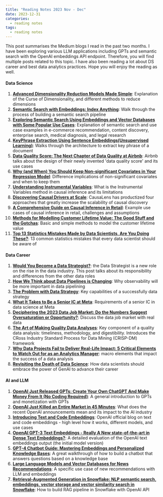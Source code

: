 ```yaml
---
title: "Reading Notes 2023 Nov - Dec"
date: 2023-12-31
categories:
  - reading notes
tags:
  - reading notes
---
```


This post summarises the Medium blogs I read in the past two months. I have been exploring various LLM applications including GPTs and semantic search with the OpenAI embeddings API endpoint. Therefore, you will find multiple posts related to this topic. I have also been reading a lot about DS career and best data analytics practices. Hope you will enjoy the reading as well.  

#### Data Science
1. [**Advanced Dimensionality Reduction Models Made Simple**](https://towardsdatascience.com/advanced-dimensionality-reduction-models-made-simple-639fca351528): Explanation of the Curse of Dimensionality, and different methods to reduce dimensions  
2. [**Semantic Search with Embeddings: Index Anything**](https://rom1504.medium.com/semantic-search-with-embeddings-index-anything-8fb18556443c): Walk through the process of building a semantic search pipeline  
3. [**Exploring Semantic Search Using Embeddings and Vector Databases with Some Popular Use Cases**](https://medium.com/@pankaj_pandey/exploring-semantic-search-using-embeddings-and-vector-databases-with-some-popular-use-cases-2543a79d3ba6): Explanation of semantic search and use case examples in e-commerce recommendation, content discovery, enterprise search, medical diagnosis, and legal research  
4. [**KeyPhrase Extraction Using Sentence Embeddings(Unsupervised Learning)**](https://medium.com/analytics-vidhya/keyphrase-extraction-using-sentence-embeddings-unsupervised-learning-21cc5a296396): Walks through the architecture to extract key phrase of a document  
5. [**Data Quality Score: The Next Chapter of Data Quality at Airbnb**](https://medium.com/airbnb-engineering/data-quality-score-the-next-chapter-of-data-quality-at-airbnb-851dccda19c3): Airbnb talks about the design of their newly invented 'data quality score' and its use cases  
6. [**Why (and When) You Should Keep Non-significant Covariates in Your Regression Model**](https://medium.com/peter-flom-the-blog/why-and-when-you-should-keep-non-significant-covariates-in-your-regression-model-e308792becf2): Difference implications of non-significant covariates and when to keep them  
7. [**Understanding Instrumental Variables**](https://towardsdatascience.com/understanding-instrumental-variables-0ce5d3d6ba20): What is the Instrumental Variables method in causal inference and its limitations  
8. [**Discovering Causal Drivers at Scale**](https://medium.com/@cL_RnD/discovering-causal-drivers-at-scale-0b503560c24b): CausaLens has productized four approaches that greatly increase the scalability of causal discovery  
9. [**A Comprehensive Guide on Causal Inference in Retail**](https://medium.com/@shivangi.choudhary_97000/a-comprehensive-guide-on-causal-inference-in-retail-bf641f5a506a): Example use cases of causal inference in retail, challenges and assumptions  
10. [**Methods for Modelling Customer Lifetime Value: The Good Stuff and the Gotchas**](https://towardsdatascience.com/methods-for-modelling-customer-lifetime-value-the-good-stuff-and-the-gotchas-445f8a6587be): Basic and simple methods to model the customer lifetime value  
11. [**Top 13 Statistics Mistakes Made by Data Scientists, Are You Doing These?**](https://medium.com/codex/top-13-statistics-mistakes-made-by-data-scientists-are-you-doing-these-b71f7312ff2d): 13 common statistics mistakes that every data scientist should be aware of  



#### Data Career  
1. [**Would You Become a Data Strategist?**](https://towardsdatascience.com/would-you-become-a-data-strategist-59c0a179df44): the Data Strategist is a new role on the rise in the data industry. This post talks about its responsibility and differences from the other data roles  
2. [**How We Think about Data Pipelines is Changing**](https://towardsdatascience.com/how-we-think-about-data-pipelines-is-changing-51c3bf6f34dc): Why observability will be more important in data pipelining  
3. [**The Problem with Data Strategy**](https://eric-sandosham.medium.com/the-problem-with-data-strategy-e9a18892c3fb): Key capabilities of a successfully data strategy  
4. [**What It Takes to Be a Senior IC at Meta**](https://medium.com/@AnalyticsAtMeta/being-a-senior-ic-59ee705ba3c1): Requirements of a senior IC in data science at Meta  
5. [**Deciphering the 2023 Data Job Market: Do the Numbers Suggest Oversaturation or Opportunity?**](https://towardsdatascience.com/data-job-market-outlook-oversaturated-good-career-now-60a111388897): Discuss the data job market with real data  
6. [**The Art of Making Quality Data Analyses**](https://towardsdatascience.com/the-art-of-making-quality-data-analyses-a91ea319b573): Key component of a quality data analysis: timeliness, methodology, and digestibility. Introduces the CRoss Industry Standard Process for Data Mining (CRISP-DM) framework  
7. [**Why Data Projects Fail to Deliver Real-Life Impact: 5 Critical Elements to Watch Out for as an Analytics Manager**](https://towardsdatascience.com/why-data-projects-fail-to-deliver-real-life-impact-5-critical-elements-to-watch-out-for-as-an-46015a82ddfe): macro elements that impact the success of a data analysis  
8. [**Revisiting the Death of Data Science**](https://towardsdatascience.com/revisiting-the-death-of-data-science-2f1398ed2cbb): How data scientists should embrace the power of GenAI to advance their career  


#### AI and LLM
1. [**OpenAI Just Released GPTs: Create Your Own ChatGPT And Make Money From It (No Coding Required)**](https://artificialcorner.com/openai-just-released-gpts-create-your-own-chatgpt-and-make-money-from-it-no-coding-required-3d17d428389b): A general introduction to GPTs and monetization with GPTs  
2. [**OpenAI Just Killed an Entire Market in 45 Minutes**](https://medium.com/@ignacio.de.gregorio.noblejas/openai-just-killed-an-entire-market-in-45-minutes-818b2a8ad33e): What does the recent OpenAI announcements mean and its impact to the AI industry  
3. [**Introducing Text and Code Embeddings**](https://openai.com/blog/introducing-text-and-code-embeddings): OpenAI official blog on text and code embeddings - high level how it works, different models, and use cases  
4. [**OpenAI GPT-3 Text Embeddings - Really A New state-of-the-art in Dense Text Embeddings?**](https://medium.com/@nils_reimers/openai-gpt-3-text-embeddings-really-a-new-state-of-the-art-in-dense-text-embeddings-6571fe3ec9d9): A detailed evaluation of the OpenAI text embeddings output (the initial model version)  
5. [**GPT-4 Chatbot Guide: Mastering Embeddings and Personalized Knowledge Bases**](https://medium.com/vectrix-ai/gpt-4-chatbot-guide-mastering-embeddings-and-personalized-knowledge-bases-f58290e81cf4): A great walkthrough of how to build a chatbot that answers questions based on a knowledge base  
6. [**Large Language Models and Vector Databases for News Recommendations**](https://towardsdatascience.com/large-language-models-and-vector-databases-for-news-recommendations-6f9348fd4030): A specific use case of new recommendations with LLM and embeddings
7. [**Retrieval-Augmented Generation in Snowflake: NLP semantic search, embeddings, vector storage and vector similarity search in Snowflake**](https://medium.com/snowflake/retrieval-augmented-generation-in-snowflake-nlp-semantic-search-embeddings-vector-storage-and-9f8ca5f107b2): How to build RAG pipeline in Snowflake with OpenAI API  
